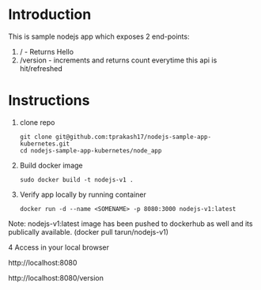 
# Introduction
This is sample nodejs app which exposes 2 end-points:

1. / - Returns Hello
2. /version - increments and returns count everytime this api is hit/refreshed

# Instructions

1. clone repo
   ```
   git clone git@github.com:tprakash17/nodejs-sample-app-kubernetes.git
   cd nodejs-sample-app-kubernetes/node_app
   ```
2. Build docker image
   ``` 
   sudo docker build -t nodejs-v1 .
   ```

3. Verify app locally by running container 
   ```
   docker run -d --name <SOMENAME> -p 8080:3000 nodejs-v1:latest
   ```
  Note: nodejs-v1:latest image has been pushed to dockerhub as well and its publically available. (docker pull tarun/nodejs-v1)

4 Access in your local browser
  
  http://localhost:8080
  
  http://localhost:8080/version
